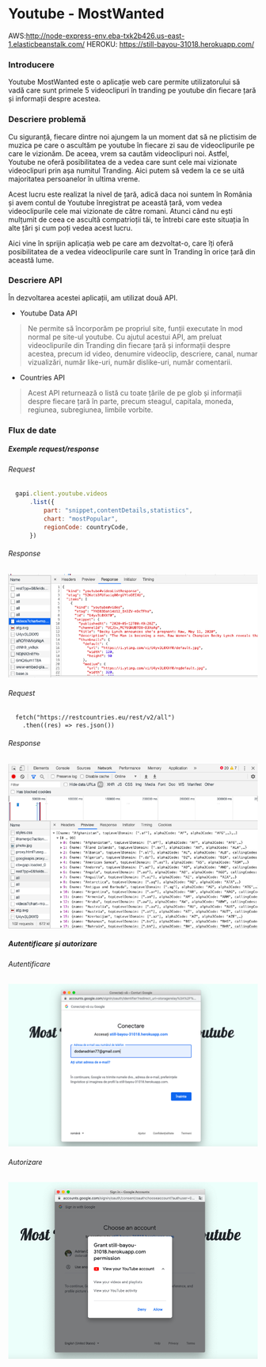 # Youtube - MostWanted

AWS:http://node-express-env.eba-txk2b426.us-east-1.elasticbeanstalk.com/
HEROKU: https://still-bayou-31018.herokuapp.com/

### Introducere

Youtube MostWanted este o aplicație web care permite utilizatorului să vadă care sunt primele 5 videoclipuri în tranding pe youtube din fiecare țară și informații despre acestea.

### Descriere problemă

Cu siguranță, fiecare dintre noi ajungem la un moment dat să ne plictisim de muzica pe care o ascultăm pe youtube în fiecare zi sau de videoclipurile pe care le vizionăm. De aceea, vrem sa cautăm videoclipuri noi. Astfel, Youtube ne oferă posibilitatea de a vedea care sunt cele mai vizionate videoclipuri prin așa numitul Tranding. Aici putem să vedem la ce se uită majoritatea persoanelor în ultima vreme. 
	
Acest lucru este realizat la nivel de țară, adică daca noi suntem în România și avem contul de Youtube înregistrat pe această țară, vom vedea videoclipurile cele mai vizionate de către romani. Atunci când nu ești mulțumit de ceea ce ascultă compatrioții tăi, te întrebi care este situația în alte țări și cum poți vedea acest lucru.
	
Aici vine în sprijin aplicația web pe care am dezvoltat-o, care îți oferă posibilitatea de a vedea videoclipurile care sunt în Tranding în orice țară din această lume.

### Descriere API
În dezvoltarea acestei aplicații, am utilizat două API.

- Youtube Data API 
>Ne permite să încorporăm pe propriul site, funții executate în mod normal pe site-ul youtube. Cu ajutul acestui API, am preluat videoclipurile din Tranding din fiecare țară și informații despre acestea, precum id video, denumire videoclip, descriere, canal, numar vizualizări, număr like-uri, număr dislike-uri, număr comentarii. 

- Countries API 
>Acest API returnează o listă cu toate țările de pe glob și informații despre fiecare țară în parte, precum steagul, capitala, moneda, regiunea, subregiunea, limbile vorbite.

### Flux de date

##### Exemple request/response

  ###### Request
  ```js
    gapi.client.youtube.videos
        .list({
            part: "snippet,contentDetails,statistics",
            chart: "mostPopular",
            regionCode: countryCode,
        })
```
  ###### Response
  
  ![ResponseYoutube](https://github.com/adriandodan/youtube/blob/master/images/Screenshot%202020-05-13%20at%2007.23.48.png)
  
  ###### Request
```
  fetch("https://restcountries.eu/rest/v2/all")
    .then((res) => res.json())
```
  ###### Response
  ![ResponseCountries](https://github.com/adriandodan/youtube/blob/master/images/Screenshot%202020-05-13%20at%2007.25.38.png)
  
##### Autentificare și autorizare

###### Autentificare
![Autentificare](https://github.com/adriandodan/youtube/blob/master/images/Screenshot%202020-05-13%20at%2007.28.01.png)

###### Autorizare
![Autorizare1](https://github.com/adriandodan/youtube/blob/master/images/Screenshot%202020-05-13%20at%2007.28.39.png)




